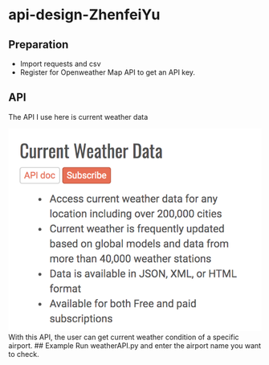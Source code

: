 # api-design-ZhenfeiYu
## Preparation
* Import requests and csv  
* Register for Openweather Map API to get an API key.
## API
The API I use here is current weather data
<div align=center><img src="https://github.com/BUEC500C1/api-design-ZhenfeiYu/blob/master/weatherapi.png"/></div>
With this API, the user can get current weather condition of a specific airport.
## Example 
Run weatherAPI.py and enter the airport name you want to check.
